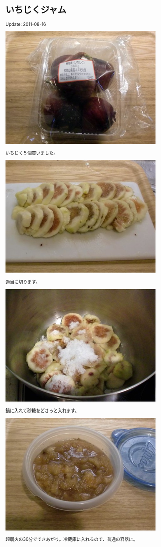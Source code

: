 いちじくジャム
=====

Update: 2011-08-16

![](20110816_0.jpg)

いちじく５個買いました。

![](20110816_1.jpg)

適当に切ります。

![](20110816_2.jpg)

鍋に入れて砂糖をどさっと入れます。

![](20110816_3.jpg)

超弱火の30分でできあがり。冷蔵庫に入れるので、普通の容器に。
